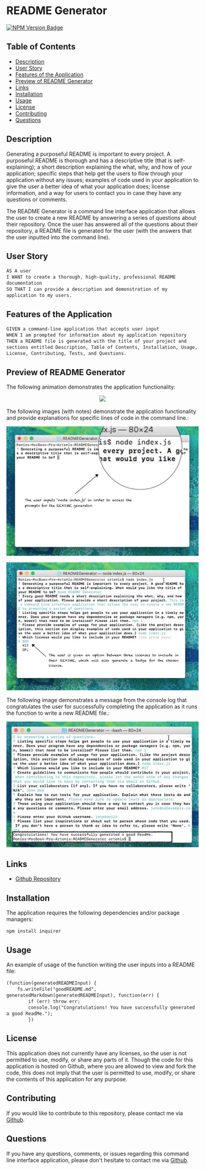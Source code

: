 # README Generator

[![NPM Version Badge](https://badge.fury.io/js/%40angular%2Fcore.svg)](https://badge.fury.io/js/%40angular%2Fcore)

## Table of Contents
*  [Description](#description)
*  [User Story](#user-story)
*  [Features of the Application](#features-of-the-application)
*  [Preview of README Generator](#preview-of-README-generator)
*  [Links](#links)
*  [Installation](#installation)
*  [Usage](#usage)
*  [License](#license)
*  [Contributing](#contributing)
*  [Questions](#questions)

## Description

Generating a purposeful README is important to every project. A purposeful README is thorough and has a descriptive title (that is self-explaining); a short description explaining the what, why, and how of your application; specific steps that help get the users to flow through your application without any issues; examples of code used in your application to give the user a better idea of what your application does; license information, and a way for users to contact you in case they have any questions or comments. 

The README Generator is a command line interface application that allows the user to create a new README by answering a series of questions about their repository. Once the user has answered all of the questions about their repository, a README file is generated for the user (with the answers that the user inputted into the command line).

## User Story
~~~
AS A user   
I WANT to create a thorough, high-quality, professional README documentation  
SO THAT I can provide a description and demonstration of my application to my users.
~~~

## Features of the Application
~~~
GIVEN a command-line application that accepts user input  
WHEN I am prompted for information about my application repository  
THEN a README file is generated with the title of your project and sections entitled Description, Table of Contents, Installation, Usage, License, Contributing, Tests, and Questions.
~~~

## Preview of README Generator

The following animation demonstrates the application functionality:

<p align="center">
  <img src="https://github.com/rh9891/READMEGenerator/blob/master/assets/images/README-Generator.gif">
</p>

The following images (with notes) demonstrate the application functionality and provide explanations for specific lines of code in the command line.:

<p align="center">
  <img src="assets/images/nodeIndexPreview.jpg">
</p>

<p align="center">
  <img src="assets/images/READMELicense.jpg">
</p>

The following image demonstrates a message from the console log that congratulates the user for successfully completing the application as it runs the function to write a new README file.:

<p align="center">
  <img src="assets/images/consoleLogPreview.jpg">
</p>

## Links

* [Github Repository](https://github.com/rh9891/READMEGenerator)

## Installation

The application requires the following dependencies and/or package managers:
~~~
npm install inquirer
~~~

## Usage

An example of usage of the function writing the user inputs into a README file:
~~~
(function(generatedREADMEInput) {
    fs.writeFile("goodREADME.md", generatedMarkdown(generatedREADMEInput), function(err) {
        if (err) throw err;
        console.log("Congratulations! You have successfully generated a good ReadMe.");
        })
~~~

## License

This application does not currently have any licenses, so the user is not permitted to use, modify, or share any parts of it. Though the code for this application is hosted on Github, where you are allowed to view and fork the code, this does not imply that the user is permitted to use, modify, or share the contents of this application for any purpose.

## Contributing

If you would like to contribute to this repository, please contact me via [Github](https://github.com/rh9891).

## Questions

If you have any questions, comments, or issues regarding this command line interface application, please don't hesitate to contact me via [Github](https://github.com/rh9891).